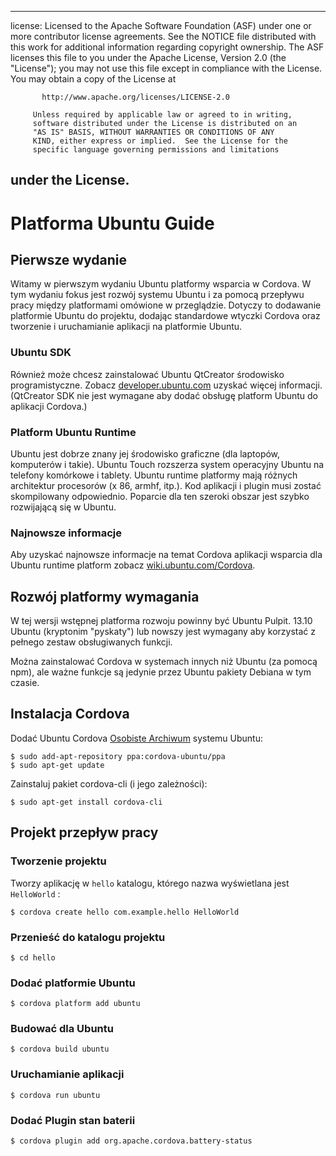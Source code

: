 * * *

license: Licensed to the Apache Software Foundation (ASF) under one or more contributor license agreements. See the NOTICE file distributed with this work for additional information regarding copyright ownership. The ASF licenses this file to you under the Apache License, Version 2.0 (the "License"); you may not use this file except in compliance with the License. You may obtain a copy of the License at

           http://www.apache.org/licenses/LICENSE-2.0
    
         Unless required by applicable law or agreed to in writing,
         software distributed under the License is distributed on an
         "AS IS" BASIS, WITHOUT WARRANTIES OR CONDITIONS OF ANY
         KIND, either express or implied.  See the License for the
         specific language governing permissions and limitations
    

## under the License.

# Platforma Ubuntu Guide

## Pierwsze wydanie

Witamy w pierwszym wydaniu Ubuntu platformy wsparcia w Cordova. W tym wydaniu fokus jest rozwój systemu Ubuntu i za pomocą przepływu pracy między platformami omówione w przeglądzie. Dotyczy to dodawanie platformie Ubuntu do projektu, dodając standardowe wtyczki Cordova oraz tworzenie i uruchamianie aplikacji na platformie Ubuntu.

### Ubuntu SDK

Również może chcesz zainstalować Ubuntu QtCreator środowisko programistyczne. Zobacz [developer.ubuntu.com][1] uzyskać więcej informacji. (QtCreator SDK nie jest wymagane aby dodać obsługę platform Ubuntu do aplikacji Cordova.)

 [1]: http://developer.ubuntu.com

### Platform Ubuntu Runtime

Ubuntu jest dobrze znany jej środowisko graficzne (dla laptopów, komputerów i takie). Ubuntu Touch rozszerza system operacyjny Ubuntu na telefony komórkowe i tablety. Ubuntu runtime platformy mają różnych architektur procesorów (x 86, armhf, itp.). Kod aplikacji i plugin musi zostać skompilowany odpowiednio. Poparcie dla ten szeroki obszar jest szybko rozwijającą się w Ubuntu.

### Najnowsze informacje

Aby uzyskać najnowsze informacje na temat Cordova aplikacji wsparcia dla Ubuntu runtime platform zobacz [wiki.ubuntu.com/Cordova][2].

 [2]: http://wiki.ubuntu.com/Cordova

## Rozwój platformy wymagania

W tej wersji wstępnej platforma rozwoju powinny być Ubuntu Pulpit. 13.10 Ubuntu (kryptonim "pyskaty") lub nowszy jest wymagany aby korzystać z pełnego zestaw obsługiwanych funkcji.

Można zainstalować Cordova w systemach innych niż Ubuntu (za pomocą npm), ale ważne funkcje są jedynie przez Ubuntu pakiety Debiana w tym czasie.

## Instalacja Cordova

Dodać Ubuntu Cordova [Osobiste Archiwum][3] systemu Ubuntu:

 [3]: https://launchpad.net/~cordova-ubuntu/+archive/ppa

    $ sudo add-apt-repository ppa:cordova-ubuntu/ppa
    $ sudo apt-get update
    

Zainstaluj pakiet cordova-cli (i jego zależności):

    $ sudo apt-get install cordova-cli
    

## Projekt przepływ pracy

### Tworzenie projektu

Tworzy aplikację w `hello` katalogu, którego nazwa wyświetlana jest `HelloWorld` :

    $ cordova create hello com.example.hello HelloWorld
    

### Przenieść do katalogu projektu

    $ cd hello
    

### Dodać platformie Ubuntu

    $ cordova platform add ubuntu
    

### Budować dla Ubuntu

    $ cordova build ubuntu
    

### Uruchamianie aplikacji

    $ cordova run ubuntu
    

### Dodać Plugin stan baterii

    $ cordova plugin add org.apache.cordova.battery-status